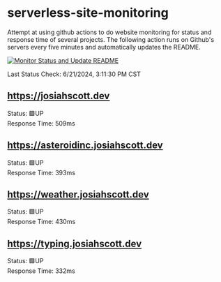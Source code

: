 # serverless-site-monitoring
Attempt at using github actions to do website monitoring for status and response time of several projects. The following action runs on Github's servers every five minutes and automatically updates the README.  

[![Monitor Status and Update README](https://github.com/JosiahSco/serverless-site-monitoring/actions/workflows/monitor.yaml/badge.svg)](https://github.com/JosiahSco/serverless-site-monitoring/actions/workflows/monitor.yaml)

Last Status Check: 6/21/2024, 3:11:30 PM CST

## https://josiahscott.dev
Status: 🟩UP  
Response Time: 509ms

## https://asteroidinc.josiahscott.dev
Status: 🟩UP  
Response Time: 393ms

## https://weather.josiahscott.dev
Status: 🟩UP  
Response Time: 430ms

## https://typing.josiahscott.dev
Status: 🟩UP  
Response Time: 332ms

